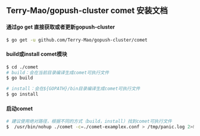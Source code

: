 ## Terry-Mao/gopush-cluster comet 安装文档
#### 通过go get 直接获取或者更新gopush-cluster
```sh
$ go get -u github.com/Terry-Mao/gopush-cluster/comet
```

#### build或install comet模块
```sh
$ cd ./comet
# build：会在当前目录编译生成comet可执行文件
$ go build

# install：会在${GOPATH}/bin目录编译生成comet可执行文件
$ go install
```

#### 启动comet
```sh
# 建议使用绝对路径，根据不同的方式（build，install）找到comet可执行文件
$  /usr/bin/nohup ./comet -c=./comet-examplex.conf > /tmp/panic.log 2>&1 &
```

